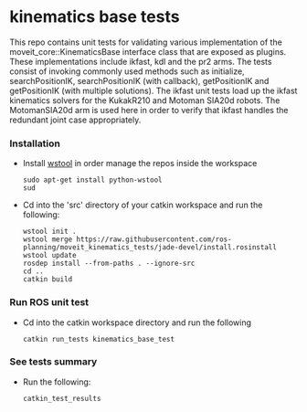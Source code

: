 # kinematics base tests
This repo contains unit tests for validating various implementation of the moveit_core::KinematicsBase interface class that are exposed as plugins.  These implementations include ikfast, kdl and the pr2 arms. The tests consist of invoking commonly used methods such as initialize, searchPositionIK, searchPositionIK (with callback), getPositionIK and getPositionIK (with multiple solutions).  The ikfast unit tests load up the ikfast kinematics solvers for the KukakR210 and Motoman SIA20d robots.  The MotomanSIA20d arm is used here in order to verify that ikfast handles the redundant joint case appropriately.

### Installation

- Install [wstool](http://wiki.ros.org/wstool) in order manage the repos inside the workspace
  ```
  sudo apt-get install python-wstool
  sud
  ```

- Cd into the 'src' directory of your catkin workspace and run the following:
  ```
  wstool init . 
  wstool merge https://raw.githubusercontent.com/ros-planning/moveit_kinematics_tests/jade-devel/install.rosinstall
  wstool update
  rosdep install --from-paths . --ignore-src
  cd ..
  catkin build
  ```
  
### Run ROS unit test
- Cd into the catkin workspace directory and run the following

  ```
  catkin run_tests kinematics_base_test
  ```

### See tests summary
- Run the following:

  ```
  catkin_test_results
  ```
